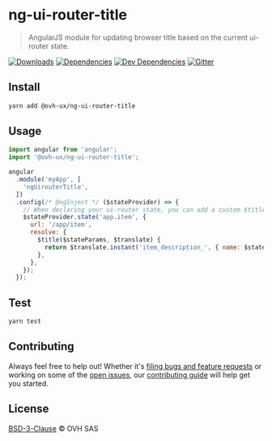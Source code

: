 # ng-ui-router-title

> AngularJS module for updating browser title based on the current ui-router state.

[![Downloads](https://badgen.net/npm/dt/ng-ui-router-title)](https://npmjs.com/package/@ovh-ux/ng-ui-router-title) [![Dependencies](https://badgen.net/david/dep/ovh-ux/ng-ui-router-title)](https://npmjs.com/package/@ovh-ux/ng-ui-router-title?activeTab=dependencies) [![Dev Dependencies](https://badgen.net/david/dev/ovh-ux/ng-ui-router-title)](https://npmjs.com/package/@ovh-ux/ng-ui-router-title?activeTab=dependencies) [![Gitter](https://badgen.net/badge/gitter/ovh-ux/blue?icon=gitter)](https://gitter.im/ovh/ux)

## Install

```sh
yarn add @ovh-ux/ng-ui-router-title
```

## Usage

```js
import angular from 'angular';
import '@ovh-ux/ng-ui-router-title';

angular
  .module('myApp', [
    'ngUirouterTitle',
  ])
  .config(/* @ngInject */ ($stateProvider) => {
    // When declaring your ui-router state, you can add a custom $title:
    $stateProvider.state('app.item', {
      url: '/app/item',
      resolve: {
        $title($stateParams, $translate) {
          return $translate.instant('item_description_', { name: $stateParams.id });
        },
      },
    });
  });
```

## Test

```sh
yarn test
```

## Contributing

Always feel free to help out! Whether it's [filing bugs and feature requests](https://github.com/ovh-ux/ng-ui-router-title/issues/new) or working on some of the [open issues](https://github.com/ovh-ux/ng-ui-router-title/issues), our [contributing guide](CONTRIBUTING.md) will help get you started.

## License

[BSD-3-Clause](LICENSE) © OVH SAS
